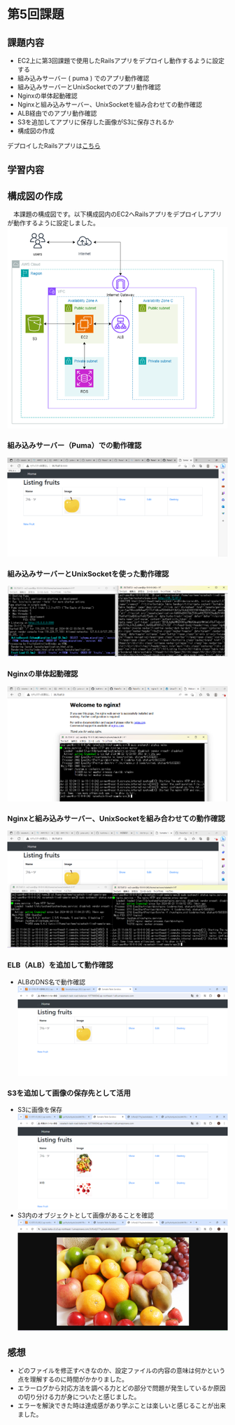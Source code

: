 # 第5回課題
## 課題内容
- EC2上に第3回課題で使用したRailsアプリをデプロイし動作するように設定する
- 組み込みサーバー ( puma ) でのアプリ動作確認
- 組み込みサーバーとUnixSocketでのアプリ動作確認
- Nginxの単体起動確認
- Nginxと組み込みサーバー、UnixSocketを組み合わせての動作確認
- ALB経由でのアプリ動作確認
- S3を追加してアプリに保存した画像がS3に保存されるか
- 構成図の作成

デプロイしたRailsアプリは[こちら](https://github.com/yuta-ushijima/raisetech-live8-sample-app)

## 学習内容

## 構成図の作成
　本課題の構成図です。以下構成図内のEC2へRailsアプリをデプロイしアプリが動作するように設定しました。
　
  ![configuration-diagram](/image/lecture05/configuration-diagram.png)

### 組み込みサーバー（Puma）での動作確認
  ![puma-deploy](/image/lecture05/puma-deploy.png)

### 組み込みサーバーとUnixSocketを使った動作確認
  ![puma-unixsocket](/image/lecture05/puma-unixsocket.png)

### Nginxの単体起動確認
  ![nginx](/image/lecture05/nginx.png)

### Nginxと組み込みサーバー、UnixSocketを組み合わせての動作確認
  ![puma-unixsocket-nginx](/image/lecture05/puma-unixsocket-nginx.png)

### ELB（ALB）を追加して動作確認
  - ALBのDNS名で動作確認
  ![ALB-DNS](/image/lecture05/ALB-DNS.png)

### S3を追加して画像の保存先として活用
  - S3に画像を保存
  ![s3-picture-save1](/image/lecture05/s3-picture-save1.png)
  - S3内のオブジェクトとして画像があることを確認
  ![s3-picture-save2](/image/lecture05/s3-picture-save2.png)

## 感想
 - どのファイルを修正すべきなのか、設定ファイルの内容の意味は何かという点を理解するのに時間がかかりました。
 - エラーログから対応方法を調べる力とどの部分で問題が発生しているか原因の切り分ける力が身についたと感じました。
 - エラーを解決できた時は達成感があり学ぶことは楽しいと感じることが出来ました。